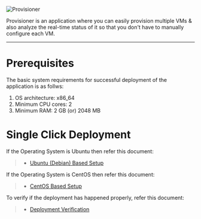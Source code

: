 <!-- Copyright 2020 MapleLabs -->
<!-- Author: Aanchal Sathyanarayanan (Aanchal.Sathyanarayanan@maplelabs.com) -->
<!-- Description: Main README file for Single Click Deployment. -->

![Provisioner](https://res.cloudinary.com/anchal-gupta/image/upload/v1596830627/Git%20Images/provisioner-logo_kh4cdd.png)

Provisioner is an application where you can easily provision multiple VMs & also analyze the real-time status of it so that you don't have to manually configure each VM.

<hr />

# Prerequisites
The basic system requirements for successful deployment of the application is as follws:
1. OS architecture: x86_64
2. Minimum CPU cores: 2
3. Minimum RAM: 2 GB (or) 2048 MB

# Single Click Deployment 
If the Operating System is Ubuntu then refer this document:
> * [Ubuntu (Debian) Based Setup](https://github.com/snappyflow/website-artefacts/blob/master/java-reference-design/vm-deployment/ansible/Ubuntu(Debian).md#ubuntu-debian-based-setup-)

If the Operating System is CentOS then refer this document:
> * [CentOS Based Setup](https://github.com/snappyflow/website-artefacts/blob/master/java-reference-design/vm-deployment/ansible/CentOS.md#centos-based-setup-)

To verify if the deployment has happened properly, refer this document:
> * [Deployment Verification](https://github.com/snappyflow/website-artefacts/blob/master/java-reference-design/vm-deployment/ansible/Deployment%20Verification.md#deployment-verification-)
